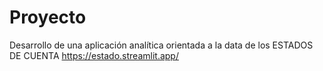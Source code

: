 # Proyecto
Desarrollo de una aplicación analítica orientada a la data de los ESTADOS DE CUENTA
https://estado.streamlit.app/
